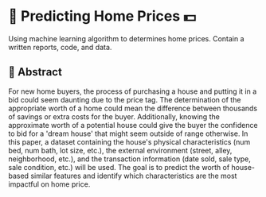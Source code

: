 # 🏡 Predicting Home Prices 💵
Using machine learning algorithm to determines home prices. Contain a written reports, code, and data.

## :bookmark_tabs: Abstract
For new home buyers, the process of purchasing a house and putting it in a bid could seem
daunting due to the price tag. The determination of the appropriate worth of a home could mean
the difference between thousands of savings or extra costs for the buyer. Additionally, knowing
the approximate worth of a potential house could give the buyer the confidence to bid for a
'dream house' that might seem outside of range otherwise. In this paper, a dataset containing
the house's physical characteristics (num bed, num bath, lot size, etc.), the external
environment (street, alley, neighborhood, etc.), and the transaction information (date sold, sale
type, sale condition, etc.) will be used. The goal is to predict the worth of house-based similar
features and identify which characteristics are the most impactful on home price.
